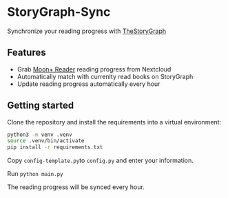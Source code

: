 # StoryGraph-Sync
Synchronize your reading progress with [TheStoryGraph](https://app.thestorygraph.com/)

## Features
- Grab  [Moon+ Reader](https://www.moondownload.com/) reading progress from Nextcloud
- Automatically match with currenlty read books on StoryGraph
- Update reading progress automatically every hour

## Getting started
Clone the repository and install the requirements into a virtual environment:
```bash
python3 -m venv .venv
source .venv/bin/activate
pip install -r requirements.txt
```
Copy `config-template.py`to `config.py` and enter your information.

Run `python main.py`

The reading progress will be synced every hour.


